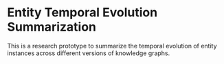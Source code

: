 # Entity Temporal Evolution Summarization

This is a research prototype to summarize the temporal evolution of entity instances across different versions of knowledge graphs.
